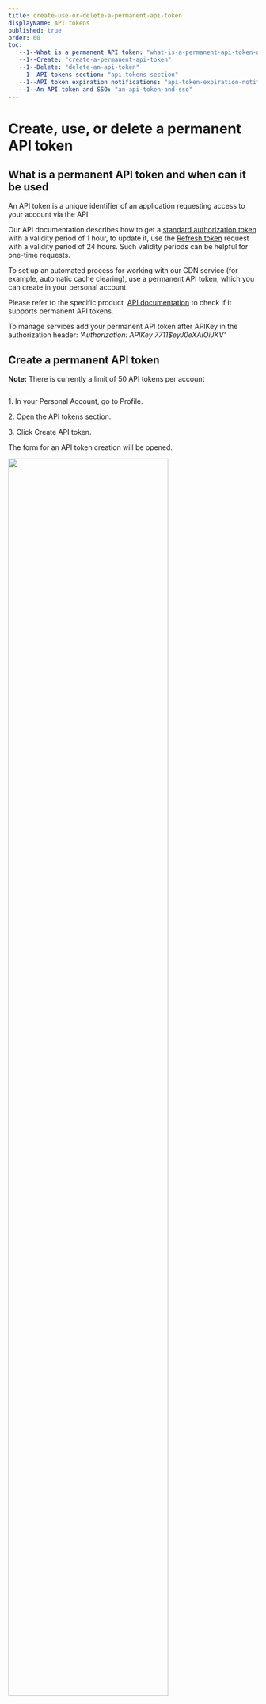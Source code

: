 ```yaml
---
title: create-use-or-delete-a-permanent-api-token
displayName: API tokens
published: true
order: 60
toc:
   --1--What is a permanent API token: "what-is-a-permanent-api-token-and-when-can-it-be-used"
   --1--Create: "create-a-permanent-api-token"
   --1--Delete: "delete-an-api-token"
   --1--API tokens section: "api-tokens-section"
   --1--API token expiration notifications: "api-token-expiration-notifications"
   --1--An API token and SSO: "an-api-token-and-sso"
---
```


# Create, use, or delete a permanent API token

## What is a permanent API token and when can it be used

An API token is a unique identifier of an application requesting access to your account via the API.

Our API documentation describes how to get a <a href="https://apidocs.gcore.com/account#section/Authentication" target="_blank">standard authorization token</a> with a validity period of 1 hour, to update it, use the <a href="https://apidocs.gcore.com/account#tag/Account/paths/~1auth~1jwt~1refresh/post" target="_blank">Refresh token</a> request with a validity period of 24 hours. Such validity periods can be helpful for one-time requests.

To set up an automated process for working with our CDN service (for example, automatic cache clearing), use a permanent API token, which you can create in your personal account.

Please refer to the specific product  <a href="https://apidocs.gcore.com/iam" target="_blank">API documentation</a> to check if it supports permanent API tokens.

To manage services add your permanent API token after APIKey in the authorization header: _'Authorization: APIKey 7711$eyJ0eXAiOiJKV'_

## Create a permanent API token

**Note:** There is currently a limit of 50 API tokens per account

<img src="https://assets.gcore.pro/docs/account-settings/api-tokens/create-token-10.png" alt="">

1\. In your Personal Account, go to Profile.

2\. Open the API tokens section.

3\. Click Create API token.

The form for an API token creation will be opened.  
  
<img src="https://assets.gcore.pro/docs/account-settings/api-tokens/fill-api-token-form-20.png" alt="" width="80%">

4\. In the Token name field, specify the token name.

5\. (optional) In the Description field, you can enter additional information about the token. This is an optional field.

6\. In the Role section, specify the rights that are assigned to the created token.

**Important**: A user can create a token with a role equal to or lower than their own. This means that a user with the User role cannot create a token with the Administrators role.

7\. In the Expiration section, select the expiration date of the token:

- Never expire means that the validity period of the token is unlimited.
- Set expiration date option choosing this option set the expiration date of the token in the field below.                    

8\. Click the **Create** button to generate the API token. 

A pop-up window with the API token will be opened.

9\. The generated token is not stored in the system**_._** You can view it in your Personal Account only once during its creation. Copy and save the token.

10\. After you have saved the generated token, click **OK, I've copied token**. Information about the token will be displayed in the API tokens section.

<img src="https://assets.gcore.pro/docs/account-settings/api-tokens/creation-notification-30.png" alt="" width="50%">

## Delete an API token

Only users with the Administrators role can delete any tokens issued for the account. Users with other roles can only delete tokens that were issued only by these users.

<img src="https://assets.gcore.pro/docs/account-settings/api-tokens/delete-token-40.png" alt="">

1\.  In your Personal Account, go to Profile.
2\.  Open the API tokens section.
3\.  Next to the required API token, click on the three dots sign and select **Delete API token**.

## API tokens section

This section displays all issued API tokens, as well as information about who issued the token,  token role, last usage, expiration date, and status.

**Important**: Only users with the Administrators role can see and manage all tokens issued for the account. Users with other roles can only see and manage the tokens that were issued by these users.

For a quick search, use:

- Issued by filter for filtering by a user who issued a token
- Role filter for filtering by the role assigned to the token
- Status filter for filtering by token status: active/expired/deleted-filter

<img src="https://assets.gcore.pro/docs/account-settings/api-tokens/token-section-50.png" alt="">


## API token expiration notifications

API token expiration notifications are displayed in your personal account and are sent by default to users who have issued a token and to users with the Administrators role.

You <a href=".documentation/account-settings/manage-service-notifications" target="_blank">can configure</a> notifications in the Notifications section of the Profile tab.  
  
<img src="https://assets.gcore.pro/docs/account-settings/api-tokens/expiration-notification-60.png" alt="" width="80%">

Users are notified by email:

- 7 days before the token expires.
- 1 day before the token expires.

The API Tokens section will be marked with an exclamation mark if there are tokens that expire in 7 days or less.

## An API token and SSO

When logging in via SAML SSO, our system does not have information about the status of the permissions granted to the user by the provider.

Even if the provider revoked the user's access rights, their tokens will remain active for account management.

**Important**: If you need to restrict access via a permanent API token for a user with SSO authorization, delete the required token from your Personal Account.